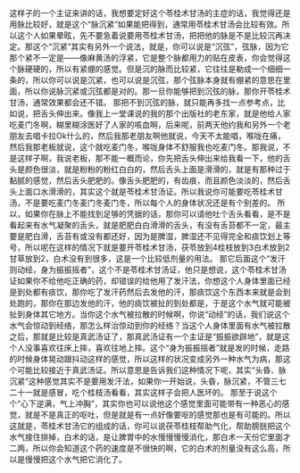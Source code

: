 这样子的一个主证来讲的话，我想要定好这个苓桂术甘汤的主症的话，我觉得还是用脉比较好，就是这个“脉沉紧”如果能把得到，通常用苓桂术甘汤会比较有效。所以这个人如果晕眩，先不要急着说要用苓桂术甘汤，把把他的脉是不是比较沉再决定。那这个“沉紧”其实有另外一个说法，就是，你可以说是“沉弦”，弦脉，因为它那个紧不一定是——像麻黄汤的浮紧，它是整个脉都用力的贴在皮表，你会觉得这个脉硬硬的，所以有紧绷的感觉。但是沉的脉而比较紧，它往往是勒成一个细细一条的，所以你可以说是沉紧，也可以说是沉弦，那个弦脉本身就有绷紧的意思在里面，所以你说脉沉紧或沉弦都是对的。那一旦你能够把到沉弦的脉，那你开苓桂术甘汤，通常效果都会还不错。
那把不到沉弦的脉，就只能再多找一点参考点，比如说，把舌头伸出来。像我上一堂课说的我的那个出版社的老东家，就是他给人家吃麦门冬啊，糊里糊涂医好了人家的咳血啊，后来呢，前两天他约我和另外一个老朋友去唱卡拉Ok什么的，然后我那老朋友啊他就说，今天不太能唱，喉咙在痛，然后我那老板就说，这个就吃麦门冬，喉咙身体不舒服我也吃麦门冬。那我说，不是这样子啊，我说老板，那不能一概而论，你先把舌头伸出来给我看一下，他的舌头是颜色很淡，就是粉粉的粉红白白的，然后舌头上面是滑滑的，就是有那种过于黏腻的感觉，然后舌头肥肥的。像舌头肥肥的，有齿痕，而且颜色淡淡的，然后舌头上面口水滑滑的，其实这个就是苓桂术甘汤证。所以我说你可能要吃苓桂术甘汤，不是要吃麦门冬麦门冬麦门冬，所以每个人的身体状况还是有个别差的。
所以，如果你在脉上不能找到足够的凭据的话，那你可以请他吐个舌头看看，是不是看起来有水气凝聚的舌头，就是肥肥白白滑滑的舌头，有没有舌苔都不一定，最主要是肥白滑，舌苔有或没有都还好，因为是脾湿，脾湿还不见得完全和痰饮划上等号，所以呢在这样的情况下就是要开苓桂术甘汤，茯苓放到4桂枝放到3白术放到2甘草放到2，白术没有到很多，这是一个比较低剂量的用法。
那它后面这个“发汗则动经，身为振振摇者”，这个不是苓桂术甘汤证，他只是想说，这个苓桂术甘汤证如果你不给他吃正确的药，却错误的给他用了发汗法，你想这个人身体里面已经是到处都有痰饮，那你吃了发汗药然后去发他的汗，那痰饮这个东西本来就是会到处跑的，那你在那边发他的汗，他的痰饮被扯的到处都是，于是这个水气就可能被扯到身体其它地方。当你这个水气被拉散的时候啊，你说“动经”的话，我们说这个水气会惊动到经络，那怎么样治惊动到你的经络？当这个人身体里面有水气被拉散之后，那就是比较是真武汤证了，那真武汤证有一个主证是“振振欲辟地”，就是这个人没事喜欢往床上摔，喜欢往地上摔。这个“身为振振摇者”就是发的时候，走路的时候身体晃动跟抖动这样的感觉，所以这样的状况变成另外一种水气为病，那这个可能比较接近于真武汤证。所以意思是告诉我们这种情况下呢，其实“头昏、脉沉紧”这种感觉其实不是要用发汗法，如果你一开始说，头昏，脉沉紧，不管三七二十一就是感冒，吃个桂枝汤看看，其实这样子会把人医坏的。
那至于说这个个“心下逆满，气上冲胸”，其实你也可以说他这个感觉里面可能带有一种恶心的感觉，就是不是真正的呕吐，但是就是有一点好像要呕的感觉那也是有可能的。所以这就是，苓桂术甘汤它的组成的话，你可以说茯苓桂枝帮助气化，帮助膀胱把这个水气接住排掉，白术的话，是让脾胃中的水慢慢慢慢消化，那白术一天份它里面才二两，所以你会知道这个药的速度是不很快的啊，它的白术的剂量没有这么高，所以是慢慢把这个水气把它消化了。
